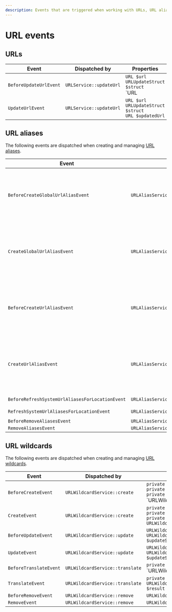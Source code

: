 ```yaml
---
description: Events that are triggered when working with URLs, URL aliases and URL wildcards.
---
```


# URL events

## URLs

| Event | Dispatched by | Properties |
|---|---|---|
|`BeforeUpdateUrlEvent`|`URLService::updateUrl`|`URL $url`</br>`URLUpdateStruct $struct`</br>`URL|null $updatedUrl`|
|`UpdateUrlEvent`|`URLService::updateUrl`|`URL $url`</br>`URLUpdateStruct $struct`</br>`URL $updatedUrl`|

## URL aliases

The following events are dispatched when creating and managing [URL aliases](url_management.md#url-aliases).

| Event | Dispatched by | Properties |
|---|---|---|
|`BeforeCreateGlobalUrlAliasEvent`|`URLAliasService::createGlobalUrlAlias`|`private $resource`</br>`private $path`</br>`private $languageCode`</br>`private $forwarding`</br>`private $alwaysAvailable`</br>`URLAlias|null $urlAlias`|
|`CreateGlobalUrlAliasEvent`|`URLAliasService::createGlobalUrlAlias`|`private $resource`</br>`private $path`</br>`private $languageCode`</br>`private $forwarding`</br>`private $alwaysAvailable`</br>`URLAlias $urlAlias`|
|`BeforeCreateUrlAliasEvent`|`URLAliasService::createUrlAlias`|`Location $location`</br>`private $path`</br>`private $languageCode`</br>`private $forwarding`</br>`private $alwaysAvailable`</br>`URLAlias|null $urlAlias`|
|`CreateUrlAliasEvent`|`URLAliasService::createUrlAlias`|`Location $location`</br>`private $path`</br>`private $languageCode`</br>`private $forwarding`</br>`private $alwaysAvailable`</br>`URLAlias $urlAlias`|
|`BeforeRefreshSystemUrlAliasesForLocationEvent`|`URLAliasService::refreshSystemUrlAliasesForLocation`|`Location $location`|
|`RefreshSystemUrlAliasesForLocationEvent`|`URLAliasService::refreshSystemUrlAliasesForLocation`|`Location $location`|
|`BeforeRemoveAliasesEvent`|`URLAliasService::removeAliases`|`array $aliasList`|
|`RemoveAliasesEvent`|`URLAliasService::removeAliases`|`array $aliasList`|

## URL wildcards

The following events are dispatched when creating and managing [URL wildcards](url_management.md#url-wildcards).

| Event | Dispatched by | Properties |
|---|---|---|
|`BeforeCreateEvent`|`URLWildcardService::create`|`private $sourceUrl`</br>`private $destinationUrl`</br>`private $forward`</br>`URLWildcard|null $urlWildcard`|
|`CreateEvent`|`URLWildcardService::create`|`private $sourceUrl`</br>`private $destinationUrl`</br>`private $forward`</br>`URLWildcard $urlWildcard`|
|`BeforeUpdateEvent`|`URLWildcardService::update`|`URLWildcard $urlWildcard`</br>`URLWildcardUpdateStruct $updateStruct`|
|`UpdateEvent`|`URLWildcardService::update`|`URLWildcard $urlWildcard`</br>`URLWildcardUpdateStruct $updateStruct`|
|`BeforeTranslateEvent`|`URLWildcardService::translate`|`private $url`</br>`URLWildcardTranslationResult|null $result`|
|`TranslateEvent`|`URLWildcardService::translate`|`private $url`</br>`URLWildcardTranslationResult $result`|
|`BeforeRemoveEvent`|`URLWildcardService::remove`|`URLWildcard $urlWildcard`|
|`RemoveEvent`|`URLWildcardService::remove`|`URLWildcard $urlWildcard`|
